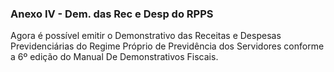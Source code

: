### **Anexo IV - Dem. das Rec e Desp do RPPS**

Agora é possível emitir o Demonstrativo das Receitas e Despesas Previdenciárias do Regime Próprio  de Previdência dos Servidores  conforme a 6º edição do Manual De Demonstrativos Fiscais. 
